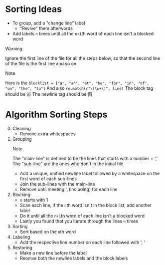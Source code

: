 # Sorting Ideas
* To group, add a "change line" label
	- "Revive" them afterwords
* Add labels `n` times until all the `n+1`th word of each line isn't a blocked word

> [!WARNING]
> Ignore the first line of the file for all the steps below, so that the second line of the file is
> the first line and so on

> [!NOTE]
> Here is the `blocklist = ["a", "an", "at", "be", "for", "in", "of", "on", "the", "to"]`
> And also `re.match(r"\(\w+\)", line)`
> The block tag should be 峀
> The newline tag should be 甭

# Algorithm Sorting Steps
0. Cleaning
	* Remove extra whitespaces
1. Grouping
	> [!NOTE]
	> The "main-line" is defined to be the lines that starts with a number + ','
	> The "sub-line" are the ones who don't in the initial file
	* Add a unique, unified newline label followed by a whitespace on the first word of each sub-lines
	* Join the sub-lines with the main-line
	* Remove until meeting ','(including) for each line
2. Blocking
	* `n` starts with 1
	* Scan each line, if the `n`th word isn't in the block list, add another label
	* Do it until all the `n+1`th word of each line isn't a blocked word
	* Lastly you found that you iterate through the lines `n` times
3. Sorting
	* Sort based on the `n`th word
4. Labeling
	* Add the respective line number on each line followed with ', '
5. Restoring
	* Make a new line before the label
	* Reomve both the newline labels and the block labels
